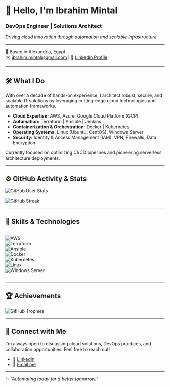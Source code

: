 # 👋 Hello, I'm Ibrahim Mintal

### DevOps Engineer | Solutions Architect  
*Driving cloud innovation through automation and scalable infrastructure.*

---

📍 Based in Alexandria, Egypt  
✉️ [ibrahim.mintal@gmail.com](mailto:ibrahim.mintal@gmail.com) | 🔗 [LinkedIn Profile](https://www.linkedin.com/in/ibrahimmintal/)

---

## 🛠️ What I Do

With over a decade of hands-on experience, I architect robust, secure, and scalable IT solutions by leveraging cutting-edge cloud technologies and automation frameworks.

- **Cloud Expertise:** AWS, Azure, Google Cloud Platform (GCP)  
- **Automation:** Terraform | Ansible | Jenkins  
- **Containerization & Orchestration:** Docker | Kubernetes  
- **Operating Systems:** Linux (Ubuntu, CentOS), Windows Server  
- **Security:** Identity & Access Management (IAM), VPN, Firewalls, Data Encryption

Currently focused on optimizing CI/CD pipelines and pioneering serverless architecture deployments.

---

## ⚙️ GitHub Activity & Stats

![GitHub User Stats](https://github-readme-stats.vercel.app/api?username=ibrahim-mintal&show_icons=true&theme=dracula)

![GitHub Streak](https://streak-stats.demolab.com/?user=ibrahim-mintal&theme=dracula)

---

## 🔧 Skills & Technologies

<div style="display: flex; flex-wrap: wrap; gap: 10px;">

![AWS](https://img.shields.io/badge/AWS-232F3E?style=for-the-badge&logo=amazon-aws&logoColor=white)  
![Terraform](https://img.shields.io/badge/Terraform-7B42BC?style=for-the-badge&logo=terraform&logoColor=white)  
![Ansible](https://img.shields.io/badge/Ansible-EE0000?style=for-the-badge&logo=ansible&logoColor=white)  
![Docker](https://img.shields.io/badge/Docker-2496ED?style=for-the-badge&logo=docker&logoColor=white)  
![Kubernetes](https://img.shields.io/badge/Kubernetes-326CE5?style=for-the-badge&logo=kubernetes&logoColor=white)  
![Linux](https://img.shields.io/badge/Linux-FCC624?style=for-the-badge&logo=linux&logoColor=black)  
![Windows Server](https://img.shields.io/badge/Windows_Server-0078D6?style=for-the-badge&logo=windows&logoColor=white)

</div>

---

## 🏆 Achievements

![GitHub Trophies](https://github-profile-trophy.vercel.app/?username=ibrahim-mintal&theme=dracula&no-frame=true&margin-w=15&margin-h=15)

---

## 🤝 Connect with Me

I'm always open to discussing cloud solutions, DevOps practices, and collaboration opportunities. Feel free to reach out!

- 🔗 [LinkedIn](https://www.linkedin.com/in/ibrahimmintal/)  
- 📧 [Email me](mailto:ibrahim.mintal@gmail.com)

---

✨ *“Automating today for a better tomorrow.”*
